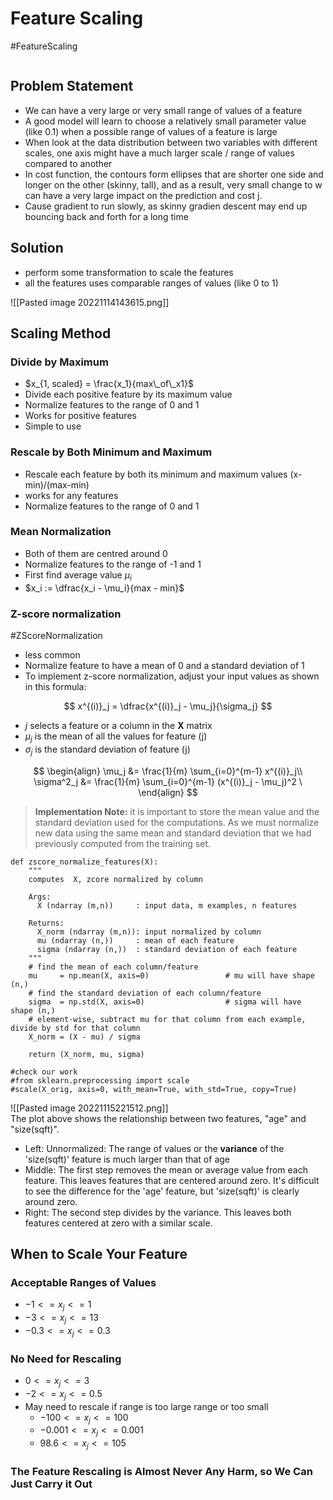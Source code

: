 # Feature Scaling
#FeatureScaling
```toc
```



## Problem Statement
- We can have a very large or very small range of values of a feature
- A good model will learn to choose a relatively small parameter value (like 0.1) when a possible range of values of a feature is large
- When look at the data distribution between two variables with different scales, one axis might have a much larger scale / range of values compared to another
- In cost function, the contours form ellipses that are shorter one side and longer on the other (skinny, tall), and as a result, very small change to w can have a very large impact on the prediction and cost j.
- Cause gradient to run slowly, as skinny gradien descent may end up bouncing back and forth for a long time

## Solution
- perform some transformation to scale the features
- all the features uses comparable ranges of values (like 0 to 1)

![[Pasted image 20221114143615.png]]

## Scaling Method

### Divide by Maximum
- $x_{1, scaled} = \frac{x_1}{max\_of\_x1}$
- Divide each positive feature by its maximum value
- Normalize features to the range of 0 and 1
- Works for positive features
- Simple to use

### Rescale by Both Minimum and Maximum
- Rescale each feature by both its minimum and maximum values (x-min)/(max-min)
- works for any features
- Normalize features to the range of 0 and 1

### Mean Normalization
- Both of them are centred around 0
- Normalize features to the range of -1 and 1
- First find average value $\mu_i$
- $x_i := \dfrac{x_i - \mu_i}{max - min}$

### Z-score normalization
#ZScoreNormalization
- less common
- Normalize feature to have a mean of 0 and a standard deviation of 1
- To implement z-score normalization, adjust your input values as shown in this formula:  

$$
x^{(i)}_j = \dfrac{x^{(i)}_j - \mu_j}{\sigma_j}
$$

- $j$ selects a feature or a column in the $\mathbf{X}$ matrix
- $µ_j$ is the mean of all the values for feature (j)
- $\sigma_j$ is the standard deviation of feature (j)

$$
\begin{align}
\mu_j &= \frac{1}{m} \sum_{i=0}^{m-1} x^{(i)}_j\\
\sigma^2_j &= \frac{1}{m} \sum_{i=0}^{m-1} (x^{(i)}_j - \mu_j)^2 \
\end{align}
$$

>**Implementation Note:** it is important to store the mean value and the standard deviation used for the computations. As we must normalize new data using the same mean and standard deviation that we had previously computed from the training set.

```
def zscore_normalize_features(X):
    """
    computes  X, zcore normalized by column
    
    Args:
      X (ndarray (m,n))     : input data, m examples, n features
      
    Returns:
      X_norm (ndarray (m,n)): input normalized by column
      mu (ndarray (n,))     : mean of each feature
      sigma (ndarray (n,))  : standard deviation of each feature
    """
    # find the mean of each column/feature
    mu     = np.mean(X, axis=0)                 # mu will have shape (n,)
    # find the standard deviation of each column/feature
    sigma  = np.std(X, axis=0)                  # sigma will have shape (n,)
    # element-wise, subtract mu for that column from each example, divide by std for that column
    X_norm = (X - mu) / sigma      

    return (X_norm, mu, sigma)
 
#check our work
#from sklearn.preprocessing import scale
#scale(X_orig, axis=0, with_mean=True, with_std=True, copy=True)
```

![[Pasted image 20221115221512.png]]  
The plot above shows the relationship between two features, "age" and "size(sqft)".
- Left: Unnormalized: The range of values or the **variance** of the 'size(sqft)' feature is much larger than that of age
- Middle: The first step removes the mean or average value from each feature. This leaves features that are centered around zero. It's difficult to see the difference for the 'age' feature, but 'size(sqft)' is clearly around zero.
- Right: The second step divides by the variance. This leaves both features centered at zero with a similar scale.

## When to Scale Your Feature

### Acceptable Ranges of Values
- $-1 <= x_j <= 1$
- $-3 <= x_j <= 13$
- $-0.3 <= x_j <= 0.3$

### No Need for Rescaling
- $0 <= x_j <= 3$
- $-2 <= x_j <= 0.5$
- May need to rescale if range is too large range or too small
	- $-100 <= x_j <= 100$
	- $-0.001 <= x_j <= 0.001$
	- $98.6 <= x_j <= 105$

### The Feature Rescaling is Almost Never Any Harm, so We Can Just Carry it Out
